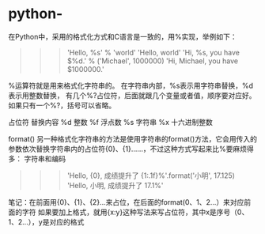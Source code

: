 # python-

在Python中，采用的格式化方式和C语言是一致的，用%实现，举例如下：
>>> 'Hello, %s' % 'world'
'Hello, world'
>>> 'Hi, %s, you have $%d.' % ('Michael', 1000000)
'Hi, Michael, you have $1000000.'

%运算符就是用来格式化字符串的。
在字符串内部，%s表示用字符串替换，%d表示用整数替换，
有几个%?占位符，后面就跟几个变量或者值，顺序要对应好。
如果只有一个%?，括号可以省略。

占位符	替换内容
%d	  整数
%f	  浮点数
%s	  字符串
%x	  十六进制整数


format()
另一种格式化字符串的方法是使用字符串的format()方法，它会用传入的参数依次替换字符串内的占位符{0}、{1}……，不过这种方式写起来比%要麻烦得多：
字符串和编码

>>> 'Hello, {0}, 成绩提升了 {1:.1f}%'.format('小明', 17.125)
'Hello, 小明, 成绩提升了 17.1%'

笔记：在前面用{0}、{1}、{2}...来占位，在后面的format(0、1、2...）来对应前面的字符
如果要加上格式，就用{x:y}这种写法来写占位符，其中x是序号（0、1、2...），y是对应的格式
